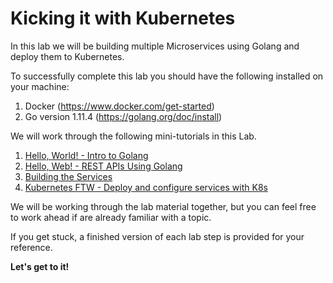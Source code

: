 # Kicking it with Kubernetes

In this lab we will be building multiple Microservices using Golang and deploy them to Kubernetes.

To successfully complete this lab you should have the following installed on your machine:
1. Docker  (https://www.docker.com/get-started)
2. Go version 1.11.4 (https://golang.org/doc/install)

We will work through the following mini-tutorials in this Lab.

1. [Hello, World! - Intro to Golang](helloworld)
2. [Hello, Web! - REST APIs Using Golang](helloweb)
3. [Building the Services](services)
4. [Kubernetes FTW - Deploy and configure services with K8s](hellok8s/README.md)

We will be working through the lab material together, but you can feel free to work ahead if are already familiar with a topic.

If you get stuck, a finished version of each lab step is provided for your reference.

<b>Let's get to it!</b>

